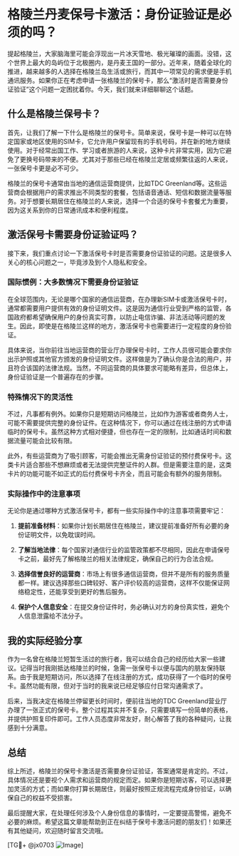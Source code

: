# 格陵兰丹麦保号卡激活：身份证验证是必须的吗？

提起格陵兰，大家脑海里可能会浮现出一片冰天雪地、极光璀璨的画面。没错，这个世界上最大的岛屿位于北极圈内，是丹麦王国的一部分。近年来，随着全球化的推进，越来越多的人选择在格陵兰岛生活或旅行，而其中一项常见的需求便是手机通讯服务。如果你正在考虑申请一张格陵兰的保号卡，那么“激活时是否需要身份证验证”这个问题一定困扰着你。今天，我们就来详细聊聊这个话题。

## 什么是格陵兰保号卡？

首先，让我们了解一下什么是格陵兰的保号卡。简单来说，保号卡是一种可以在特定国家或地区使用的SIM卡，它允许用户保留现有的手机号码，并在新的地方继续使用。对于经常出国工作、学习或者旅游的人来说，这种卡片非常实用，因为它避免了更换号码带来的不便。尤其对于那些已经在格陵兰定居或频繁往返的人来说，一张保号卡更是必不可少。

格陵兰的保号卡通常由当地的通信运营商提供，比如TDC Greenland等。这些运营商会根据用户的需求推出不同类型的套餐，包括语音通话、短信和数据流量等服务。对于想要长期居住在格陵兰的人来说，选择一个合适的保号卡套餐尤为重要，因为这关系到你的日常通讯成本和便利程度。

## 激活保号卡需要身份证验证吗？

接下来，我们重点讨论一下激活保号卡时是否需要身份证验证的问题。这是很多人关心的核心问题之一，毕竟涉及到个人隐私和安全。

### 国际惯例：大多数情况下需要身份证验证

在全球范围内，无论是哪个国家的通信运营商，在办理新SIM卡或激活保号卡时，通常都需要用户提供有效的身份证明文件。这是因为通信行业受到严格的监管，各国政府都希望确保用户的身份真实可靠，以防止电信诈骗、非法活动等问题的发生。因此，即使是在格陵兰这样的地方，激活保号卡也需要进行一定程度的身份验证。

具体来说，当你前往当地运营商的营业厅办理保号卡时，工作人员很可能会要求你出示护照或其他官方颁发的身份证明文件。这样做是为了确认你是合法的用户，并且符合该国的法律法规。当然，不同运营商的具体要求可能略有差异，但总体上，身份证验证是一个普遍存在的步骤。

### 特殊情况下的灵活性

不过，凡事都有例外。如果你只是短期访问格陵兰，比如作为游客或者商务人士，可能不需要提供完整的身份证件。在这种情况下，你可以通过在线注册的方式申请临时的保号卡。虽然这种方式相对便捷，但也存在一定的限制，比如通话时间和数据流量可能会比较有限。

此外，有些运营商为了吸引顾客，可能会推出无需身份证验证的预付费保号卡。这类卡片适合那些不想麻烦或者无法提供完整证件的人群。但是需要注意的是，这类卡片的功能可能不如正式的后付费保号卡齐全，而且可能会有额外的服务限制。

### 实际操作中的注意事项

无论你是通过哪种方式激活保号卡，都有一些实际操作中的注意事项需要牢记：

1. **提前准备材料**：如果你计划长期居住在格陵兰，建议提前准备好所有必要的身份证明文件，以免耽误时间。
   
2. **了解当地法律**：每个国家对通信行业的监管政策都不尽相同，因此在申请保号卡之前，最好先了解格陵兰的相关法律规定，确保自己的行为合法合规。

3. **选择信誉良好的运营商**：市场上有很多通信运营商，但并不是所有的服务质量都一样。建议选择那些口碑较好、客户评价较高的运营商，这样不仅能保证网络稳定性，还能享受到更好的售后服务。

4. **保护个人信息安全**：在提交身份证件时，务必确认对方的身份真实性，避免个人信息泄露给不法分子。

## 我的实际经验分享

作为一名曾在格陵兰短暂生活过的旅行者，我可以结合自己的经历给大家一些建议。记得当时我刚抵达格陵兰的时候，急需一张保号卡以便与国内的朋友保持联系。由于我是短期访问，所以选择了在线注册的方式，成功获得了一个临时的保号卡。虽然功能有限，但对于当时的我来说已经足够应付日常沟通需求了。

后来，当我决定在格陵兰停留更长时间时，便前往当地的TDC Greenland营业厅办理了一张正式的保号卡。整个过程其实并不复杂，只需要填写一份简单的表格，并提供护照复印件即可。工作人员态度非常友好，耐心解答了我的各种疑问，让我感到十分满意。

## 总结

综上所述，格陵兰的保号卡激活是否需要身份证验证，答案通常是肯定的。不过，具体情况还是要视个人需求和运营商的规定而定。如果你是短期访客，可以选择更加灵活的方式；而如果你打算长期居住，则最好按照正规流程完成身份验证，以确保自己的权益不受损害。

最后提醒大家，在处理任何涉及个人身份信息的事情时，一定要提高警惕，避免不必要的麻烦。希望这篇文章能帮助到正在纠结于保号卡激活问题的朋友们！如果还有其他疑问，欢迎随时留言交流哦。

[TG💪+ @jx0703 ![Image](https://github.com/user-attachments/assets/dbca1d08-cadb-493c-b0ec-ad6f7a83f270)]